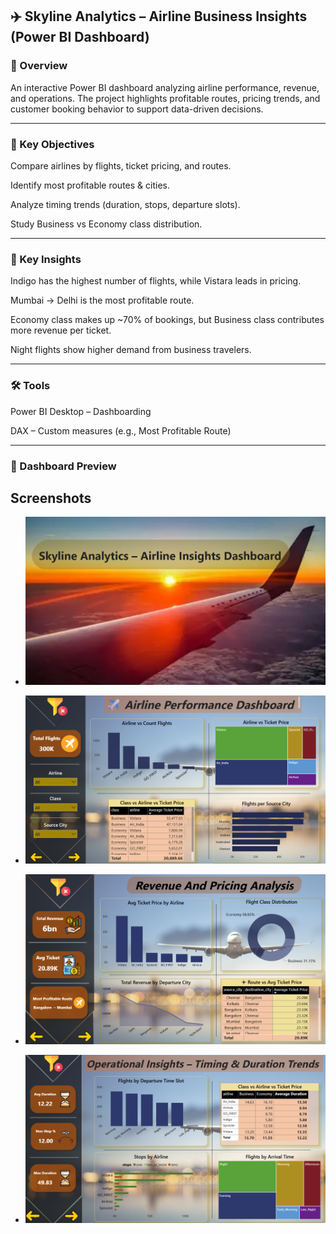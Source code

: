 ## ✈️ Skyline Analytics – Airline Business Insights (Power BI Dashboard)
### 📌 Overview

An interactive Power BI dashboard analyzing airline performance, revenue, and operations.
The project highlights profitable routes, pricing trends, and customer booking behavior to support data-driven decisions.

------------------------------------------------------------------------------------------
### 🎯 Key Objectives

Compare airlines by flights, ticket pricing, and routes.

Identify most profitable routes & cities.

Analyze timing trends (duration, stops, departure slots).

Study Business vs Economy class distribution.

--------------------------------------------------------------------------------------------
### 🔑 Key Insights

Indigo has the highest number of flights, while Vistara leads in pricing.

Mumbai → Delhi is the most profitable route.

Economy class makes up ~70% of bookings, but Business class contributes more revenue per ticket.

Night flights show higher demand from business travelers.

----------------------------------------------------------------------------------------------
### 🛠️ Tools

Power BI Desktop – Dashboarding

DAX – Custom measures (e.g., Most Profitable Route)

-----------------------------------------------------------------------------------------------
### 📸 Dashboard Preview

## Screenshots
  - ![Screenshot 2025-09-10 130526](./screenshots/Screenshot%202025-09-10%20130526.png)
    
  - ![Screenshot 2025-09-10 130543](./screenshots/Screenshot%202025-09-10%20130543.png)
    
  - ![Screenshot 2025-09-10 130629](./screenshots/Screenshot%202025-09-10%20130629.png)
    
  - ![Screenshot 2025-09-10 130650](./screenshots/Screenshot%202025-09-10%20130650.png)
